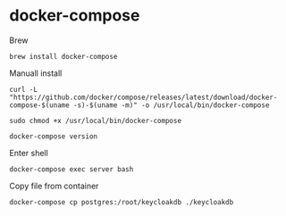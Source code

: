 # docker-compose
Brew
```
brew install docker-compose
```

Manuall install
```
curl -L "https://github.com/docker/compose/releases/latest/download/docker-compose-$(uname -s)-$(uname -m)" -o /usr/local/bin/docker-compose

sudo chmod +x /usr/local/bin/docker-compose

docker-compose version
```

Enter shell
```
docker-compose exec server bash
```

Copy file from container
```
docker-compose cp postgres:/root/keycloakdb ./keycloakdb
```
